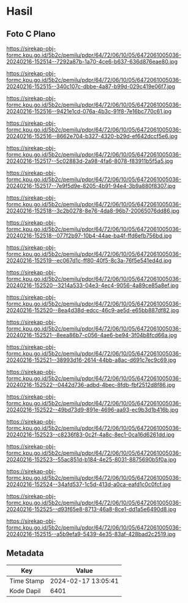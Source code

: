 # Hasil

## Foto C Plano

https://sirekap-obj-formc.kpu.go.id/5b2c/pemilu/pdpr/64/72/06/10/05/6472061005036-20240216-152514--7292a87b-1a70-4ce6-b637-636d876eae80.jpg

https://sirekap-obj-formc.kpu.go.id/5b2c/pemilu/pdpr/64/72/06/10/05/6472061005036-20240216-152515--340c107c-dbbe-4a87-b99d-029c419e06f7.jpg

https://sirekap-obj-formc.kpu.go.id/5b2c/pemilu/pdpr/64/72/06/10/05/6472061005036-20240216-152516--9421e1cd-076a-4b3c-91f8-7e16bc770c61.jpg

https://sirekap-obj-formc.kpu.go.id/5b2c/pemilu/pdpr/64/72/06/10/05/6472061005036-20240216-152516--8662e704-b327-4320-b29d-ef642dccf5e6.jpg

https://sirekap-obj-formc.kpu.go.id/5b2c/pemilu/pdpr/64/72/06/10/05/6472061005036-20240216-152517--5c02883d-2a98-4fa6-8078-f83911b5f5a5.jpg

https://sirekap-obj-formc.kpu.go.id/5b2c/pemilu/pdpr/64/72/06/10/05/6472061005036-20240216-152517--7e9f5d9e-8205-4b91-94e4-3b9a880f8307.jpg

https://sirekap-obj-formc.kpu.go.id/5b2c/pemilu/pdpr/64/72/06/10/05/6472061005036-20240216-152518--3c2b0278-8e76-4da8-96b7-20065076dd86.jpg

https://sirekap-obj-formc.kpu.go.id/5b2c/pemilu/pdpr/64/72/06/10/05/6472061005036-20240216-152518--077f2b97-10b4-44ae-ba4f-ffd6efb756bd.jpg

https://sirekap-obj-formc.kpu.go.id/5b2c/pemilu/pdpr/64/72/06/10/05/6472061005036-20240216-152519--ec067d1c-ff80-40f5-8c3a-76f5e541ed4d.jpg

https://sirekap-obj-formc.kpu.go.id/5b2c/pemilu/pdpr/64/72/06/10/05/6472061005036-20240216-152520--3214a533-04e3-4ec4-9056-4a89ce85a8ef.jpg

https://sirekap-obj-formc.kpu.go.id/5b2c/pemilu/pdpr/64/72/06/10/05/6472061005036-20240216-152520--8ea4d38d-edcc-46c9-ae5d-e65bb887df82.jpg

https://sirekap-obj-formc.kpu.go.id/5b2c/pemilu/pdpr/64/72/06/10/05/6472061005036-20240216-152521--8eea86b7-c056-4ae6-be94-3f04b8fcd66a.jpg

https://sirekap-obj-formc.kpu.go.id/5b2c/pemilu/pdpr/64/72/06/10/05/6472061005036-20240216-152521--38993d16-2614-44bb-a8ac-d691c7ec9c69.jpg

https://sirekap-obj-formc.kpu.go.id/5b2c/pemilu/pdpr/64/72/06/10/05/6472061005036-20240216-152522--0442d736-adbd-4bec-8fdb-fbf2512d8f86.jpg

https://sirekap-obj-formc.kpu.go.id/5b2c/pemilu/pdpr/64/72/06/10/05/6472061005036-20240216-152522--49bd73d9-891e-4696-aa93-ec9b3d1b416b.jpg

https://sirekap-obj-formc.kpu.go.id/5b2c/pemilu/pdpr/64/72/06/10/05/6472061005036-20240216-152523--c8236f83-0c2f-4a8c-8ec1-0ca16d6261dd.jpg

https://sirekap-obj-formc.kpu.go.id/5b2c/pemilu/pdpr/64/72/06/10/05/6472061005036-20240216-152523--55ac851d-b184-4e25-8031-8875690b5f0a.jpg

https://sirekap-obj-formc.kpu.go.id/5b2c/pemilu/pdpr/64/72/06/10/05/6472061005036-20240216-152524--34afd537-1c5d-413d-a0ca-eafd1c0c0fcf.jpg

https://sirekap-obj-formc.kpu.go.id/5b2c/pemilu/pdpr/64/72/06/10/05/6472061005036-20240216-152525--d93f65e8-8713-46a8-8ce1-dd1a5e6490d8.jpg

https://sirekap-obj-formc.kpu.go.id/5b2c/pemilu/pdpr/64/72/06/10/05/6472061005036-20240216-152515--a5b9efa9-5439-4e35-83af-428bad2c2519.jpg


## Metadata

| Key        | Value               |
| ---------- | ------------------- |
| Time Stamp | 2024-02-17 13:05:41 |
| Kode Dapil | 6401                |



